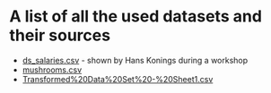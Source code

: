 # A list of all the used datasets and their sources

- [ds_salaries.csv](https://www.kaggle.com/datasets/ruchi798/data-science-job-salaries) - shown by Hans Konings during a workshop
- [mushrooms.csv](https://www.kaggle.com/datasets/uciml/mushroom-classification)
- [Transformed%20Data%20Set%20-%20Sheet1.csv](https://www.kaggle.com/datasets/hb20007/gender-classification)